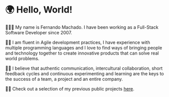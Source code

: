 # 🌍 Hello, World!

🧑🏽‍💻 My name is Fernando Machado. I have been working as a Full-Stack Software Developer since 2007.

🤲🏽 I am fluent in Agile development practices, I have experience with multiple programming languages and I love to find ways of bringing people and technology together to create innovative products that can solve real world problems.

🙌🏽 I believe that authentic communication, intercultural collaboration, short feedback cycles and continuous experimenting and learning are the keys to the success of a team, a project and an entire company.

🫶🏽 Check out a selection of my previous public projects [here](https://github.com/fernandomachado90).
